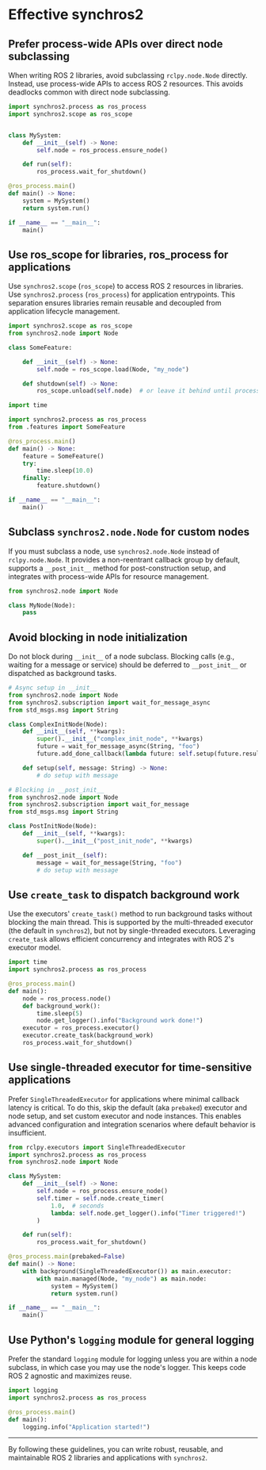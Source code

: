# Effective synchros2

## Prefer process-wide APIs over direct node subclassing

When writing ROS 2 libraries, avoid subclassing `rclpy.node.Node` directly. Instead, use process-wide APIs to access ROS 2 resources. This avoids deadlocks common with direct node subclassing.

```python
import synchros2.process as ros_process
import synchros2.scope as ros_scope


class MySystem:
    def __init__(self) -> None:
        self.node = ros_process.ensure_node()

    def run(self):    
        ros_process.wait_for_shutdown()

@ros_process.main()
def main() -> None:
    system = MySystem()
    return system.run()

if __name__ == "__main__":
    main()
```

## Use ros_scope for libraries, ros_process for applications

Use `synchros2.scope` (`ros_scope`) to access ROS 2 resources in libraries. Use `synchros2.process` (`ros_process`) for application entrypoints. This separation ensures libraries remain reusable and decoupled from application lifecycle management.

```python
import synchros2.scope as ros_scope
from synchros2.node import Node

class SomeFeature:

    def __init__(self) -> None:
        self.node = ros_scope.load(Node, "my_node")

    def shutdown(self) -> None:
        ros_scope.unload(self.node)  # or leave it behind until process ends
```

```python
import time

import synchros2.process as ros_process
from .features import SomeFeature

@ros_process.main()
def main() -> None:
    feature = SomeFeature()
    try:
        time.sleep(10.0)
    finally:
        feature.shutdown()

if __name__ == "__main__":
    main()
```

## Subclass `synchros2.node.Node` for custom nodes

If you must subclass a node, use `synchros2.node.Node` instead of `rclpy.node.Node`. It provides a non-reentrant callback group by default, supports a `__post_init__` method for post-construction setup, and integrates with process-wide APIs for resource management.

```python
from synchros2.node import Node

class MyNode(Node):
    pass
```

## Avoid blocking in node initialization

Do not block during `__init__` of a node subclass. Blocking calls (e.g., waiting for a message or service) should be deferred to `__post_init__` or dispatched as background tasks.

```python
# Async setup in __init__
from synchros2.node import Node
from synchros2.subscription import wait_for_message_async
from std_msgs.msg import String

class ComplexInitNode(Node):
    def __init__(self, **kwargs):
        super().__init__("complex_init_node", **kwargs)
        future = wait_for_message_async(String, "foo")
        future.add_done_callback(lambda future: self.setup(future.result()))

    def setup(self, message: String) -> None:
        # do setup with message
```

```python
# Blocking in __post_init__
from synchros2.node import Node
from synchros2.subscription import wait_for_message
from std_msgs.msg import String

class PostInitNode(Node):
    def __init__(self, **kwargs):
        super().__init__("post_init_node", **kwargs)

    def __post_init__(self):
        message = wait_for_message(String, "foo")
        # do setup with message
```

## Use `create_task` to dispatch background work

Use the executors' `create_task()` method to run background tasks without blocking the main thread. This is supported by the multi-threaded executor (the default in `synchros2`), but not by single-threaded executors. Leveraging `create_task` allows efficient concurrency and integrates with ROS 2's executor model.

```python
import time
import synchros2.process as ros_process

@ros_process.main()
def main():
    node = ros_process.node()
    def background_work():
        time.sleep(5)
        node.get_logger().info("Background work done!")
    executor = ros_process.executor()
    executor.create_task(background_work)
    ros_process.wait_for_shutdown()
```

## Use single-threaded executor for time-sensitive applications

Prefer `SingleThreadedExecutor` for applications where minimal callback latency is critical. To do this, skip the default (aka `prebaked`) executor and node setup, and set custom executor and node instances. This enables advanced configuration and integration scenarios where default behavior is insufficient.

```python
from rclpy.executors import SingleThreadedExecutor
import synchros2.process as ros_process
from synchros2.node import Node

class MySystem:
    def __init__(self) -> None:
        self.node = ros_process.ensure_node()
        self.timer = self.node.create_timer(
            1.0,  # seconds
            lambda: self.node.get_logger().info("Timer triggered!")
        )

    def run(self):
        ros_process.wait_for_shutdown()

@ros_process.main(prebaked=False)
def main() -> None:
    with background(SingleThreadedExecutor()) as main.executor:
        with main.managed(Node, "my_node") as main.node:
            system = MySystem()
            return system.run()

if __name__ == "__main__":
    main()
```

## Use Python's `logging` module for general logging

Prefer the standard `logging` module for logging unless you are within a node subclass, in which case you may use the node's logger. This keeps code ROS 2 agnostic and maximizes reuse.

```python
import logging
import synchros2.process as ros_process

@ros_process.main()
def main():
    logging.info("Application started!")
```

---

By following these guidelines, you can write robust, reusable, and maintainable ROS 2 libraries and applications with `synchros2`.
